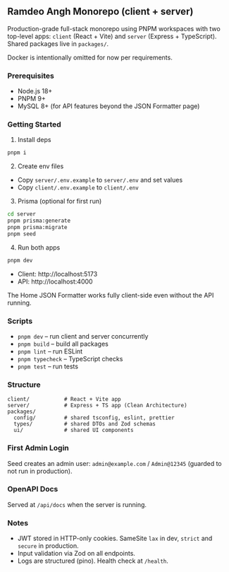 ## Ramdeo Angh Monorepo (client + server)

Production-grade full-stack monorepo using PNPM workspaces with two top-level apps: `client` (React + Vite) and `server` (Express + TypeScript). Shared packages live in `packages/`.

Docker is intentionally omitted for now per requirements.

### Prerequisites
- Node.js 18+
- PNPM 9+
- MySQL 8+ (for API features beyond the JSON Formatter page)

### Getting Started
1. Install deps
```bash
pnpm i
```

2. Create env files
- Copy `server/.env.example` to `server/.env` and set values
- Copy `client/.env.example` to `client/.env`

3. Prisma (optional for first run)
```bash
cd server
pnpm prisma:generate
pnpm prisma:migrate
pnpm seed
```

4. Run both apps
```bash
pnpm dev
```
- Client: http://localhost:5173
- API:    http://localhost:4000

The Home JSON Formatter works fully client-side even without the API running.

### Scripts
- `pnpm dev` – run client and server concurrently
- `pnpm build` – build all packages
- `pnpm lint` – run ESLint
- `pnpm typecheck` – TypeScript checks
- `pnpm test` – run tests

### Structure
```
client/           # React + Vite app
server/           # Express + TS app (Clean Architecture)
packages/
  config/         # shared tsconfig, eslint, prettier
  types/          # shared DTOs and Zod schemas
  ui/             # shared UI components
```

### First Admin Login
Seed creates an admin user: `admin@example.com` / `Admin@12345` (guarded to not run in production).

### OpenAPI Docs
Served at `/api/docs` when the server is running.

### Notes
- JWT stored in HTTP-only cookies. SameSite `lax` in dev, `strict` and `secure` in production.
- Input validation via Zod on all endpoints.
- Logs are structured (pino). Health check at `/health`.


